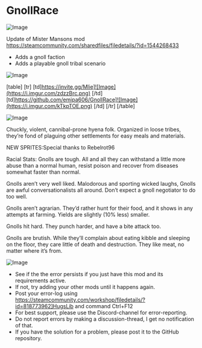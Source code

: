 # GnollRace

![Image](https://i.imgur.com/WAEzk68.png)

Update of Mister Mansons mod
https://steamcommunity.com/sharedfiles/filedetails/?id=1544268433

- Adds a gnoll faction
- Adds a playable gnoll tribal scenario

![Image](https://i.imgur.com/7Gzt3Rg.png)


[table]
    [tr]
        [td]https://invite.gg/Mlie]![Image](https://i.imgur.com/zdzzBrc.png)
[/td]
        [td]https://github.com/emipa606/GnollRace]![Image](https://i.imgur.com/kTkpTOE.png)
[/td]
    [/tr]
[/table]
	
![Image](https://i.imgur.com/NOW7jU1.png)

Chuckly, violent, cannibal-prone hyena folk. Organized in loose tribes, they’re fond of plaguing other settlements for easy meals and materials.

NEW SPRITES:Special thanks to Rebelrot96

Racial Stats:
Gnolls are tough. All and all they can withstand a little more abuse than a normal human, resist poison and recover from diseases somewhat faster than normal.

Gnolls aren’t very well liked. Malodorous and sporting wicked laughs, Gnolls are awful conversationalists all around. Don’t expect a gnoll negotiator to do too well.

Gnolls aren’t agrarian. They’d rather hunt for their food, and it shows in any attempts at farming. Yields are slightly (10% less) smaller.

Gnolls hit hard. They punch harder, and have a bite attack too.

Gnolls are brutish. While they’ll complain about eating kibble and sleeping on the floor, they care little of death and destruction. They like meat, no matter where it’s from.

![Image](https://i.imgur.com/Rs6T6cr.png)



-  See if the the error persists if you just have this mod and its requirements active.
-  If not, try adding your other mods until it happens again.
-  Post your error-log using https://steamcommunity.com/workshop/filedetails/?id=818773962]HugsLib and command Ctrl+F12
-  For best support, please use the Discord-channel for error-reporting.
-  Do not report errors by making a discussion-thread, I get no notification of that.
-  If you have the solution for a problem, please post it to the GitHub repository.



